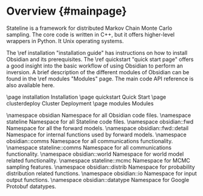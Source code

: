 Overview                                {#mainpage}
========
Stateline is a framework for distributed Markov Chain Monte Carlo sampling. The core code is written in C++, but it offers higher-level wrappers in Python.  It  Unix operating systems.

The \ref installation "installation guide" has instructions on how to install
Obsidian and its prerequisites. The \ref quickstart "quick start page" offers a
good insight into the basic workflow of using Obsidian to perform an inversion.
A brief description of the different modules of Obsidian can be found in the
\ref modules "Modules" page. The main code API reference is also available here.

[//]: # (The order these appear below agrees with the index pane)

\page installation Installation
\page quickstart Quick Start
\page clusterdeploy Cluster Deployment
\page modules Modules

[//]: # (This ensures we create a list of namespaces)

\namespace obsidian Namespace for all Obsidian code files.
\namespace stateline Namespace for all Stateline code files.
\namespace obsidian::fwd Namespace for all the forward models.
\namespace obsidian::fwd::detail Namespace for internal functions used by forward models.
\namespace obsidian::comms Namespace for all communications functionality.
\namespace stateline::comms Namespace for all communications functionality.
\namespace obsidian::world Namespace for world model related functionality.
\namespace stateline::mcmc Namespace for MCMC sampling features.
\namespace obsidian::distrib Namespace for probability distribution related functions.
\namespace obsidian::io Namespace for input output functions.
\namespace obsidian::datatype Namespace for Google Protobuf datatypes.
